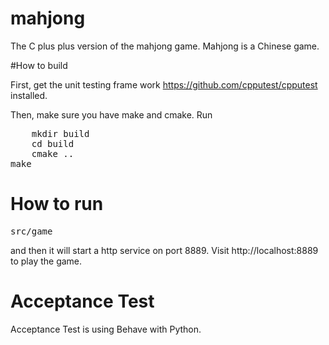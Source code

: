 mahjong
===========

The C plus plus version of the mahjong game. Mahjong is a Chinese game.

#How to build

First, get the unit testing frame work https://github.com/cpputest/cpputest installed.

Then, make sure you have make and cmake. Run

<pre>
    mkdir build
    cd build
    cmake ..
make
</pre>

# How to run
<pre>
src/game
</pre>
and then it will start a http service on port 8889. Visit http://localhost:8889 to play the game.

# Acceptance Test

Acceptance Test is using Behave with Python.
